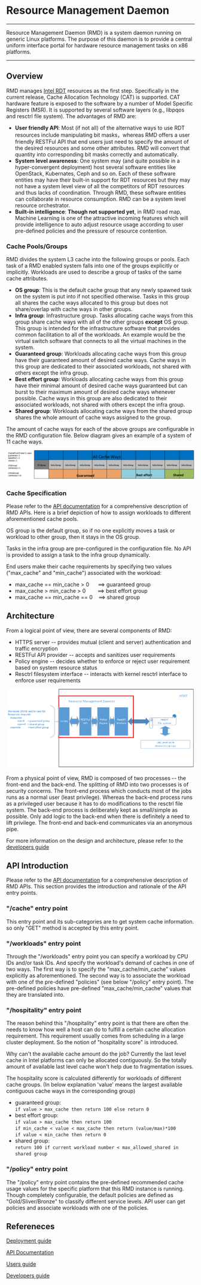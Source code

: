 
<!--
http://www.apache.org/licenses/LICENSE-2.0.txt


Copyright 2017 Intel Corporation

Licensed under the Apache License, Version 2.0 (the "License");
you may not use this file except in compliance with the License.
You may obtain a copy of the License at

    http://www.apache.org/licenses/LICENSE-2.0

Unless required by applicable law or agreed to in writing, software
distributed under the License is distributed on an "AS IS" BASIS,
WITHOUT WARRANTIES OR CONDITIONS OF ANY KIND, either express or implied.
See the License for the specific language governing permissions and
limitations under the License.
-->

# Resource Management Daemon #

----------

Resource Management Daemon (RMD) is a system daemon running on generic Linux platforms. The purpose of this daemon is to provide a central uniform interface portal for hardware resource management tasks on x86 platforms.

----------
## Overview ##
RMD manages [Intel RDT](https://www.intel.com/content/www/us/en/architecture-and-technology/resource-director-technology.html) resources as the first step. Specifically in the current release, Cache Allocation Technology (CAT) is supported. CAT hardware feature is exposed to the software by a number of Model Specific Registers (MSR). It is supported by several software layers (e.g., libpqos and resctrl file system). The advantages of RMD are:


* **User friendly API**: Most (if not all) of the alternative ways to use RDT resources include manipulating bit masks，whereas RMD offers a user friendly RESTFul API that end users just need to specify the amount of the desired resources and some other attributes. RMD will convert that quantity into corresponding bit masks correctly and automatically.
* **System level awareness**: One system may (and quite possible in a hyper-convergent deployment) host several software entities like OpenStack, Kubernates, Ceph and so on. Each of these software entities may have their built-in support for RDT resources but they may not have a system level view of all the competitors of RDT resources and thus lacks of coordination. Through RMD, these software entities can collaborate in resource consumption. RMD can be a system level resource orchestrator.
* **Built-in intelligence**: **Though not supported yet**, in RMD road map, Machine Learning is one of the attractive incoming features which will provide intelligence to auto adjust resource usage according to user pre-defined policies and the pressure of resource contention. 


### Cache Pools/Groups ###
RMD divides the system L3 cache into the following groups or pools. Each task of a RMD enabled system falls into one of the groups explicitly or implicitly. Workloads are used to describe a group of tasks of the same cache attributes.

* **OS group**: This is the default cache group that any newly spawned task on the system is put into if not specified otherwise. Tasks in this group all shares the cache ways allocated to this group but does not share/overlap with cache ways in other groups.
* **Infra group**: Infrastructure group. Tasks allocating cache ways from this group share cache ways with all of the other groups **except** OS group. This group is intended for the infrastructure software that provides common facilitation to all of the workloads. An example would be the virtual switch software that connects to all the virtual machines in the system.
* **Guaranteed group**: Workloads allocating cache ways from this group have their guaranteed amount of desired cache ways. Cache ways in this group are dedicated to their associated workloads, not shared with others except the infra group.
* **Best effort group**: Workloads allocating cache ways from this group have their minimal amount of desired cache ways guaranteed but can burst to their maximum amount of desired cache ways whenever possible. Cache ways in this group are also dedicated to their associated workloads, not shared with others except the infra group.
* **Shared group**: Workloads allocating cache ways from the shared group shares the whole amount of cache ways assigned to the group.

The amount of cache ways for each of the above groups are configurable in the RMD configuration file. Below diagram gives an example of a system of 11 cache ways. 

![RMD Groups](docs/pic/rmd_pools.png)

### Cache Specification ###
Please refer to the [API documentation](docs/api/v1/swagger.yaml) for a comprehensive description of RMD APIs. Here is a brief depiction of how to assign workloads to different aforementioned cache pools.

OS group is the default group, so if no one explicitly moves a task or workload to other group, then it stays in the OS group.

Tasks in the infra group are pre-configured in the configuration file. No API is provided to assign a task to the infra group dynamically.

End users make their cache requirements by specifying two values ("max\_cache" and "min\_cache") associated with the workload:

* max\_cache == min\_cache > 0 &nbsp;&nbsp;&nbsp;&nbsp; ==> guaranteed group
* max\_cache >  min\_cache > 0 &nbsp;&nbsp;&nbsp;&nbsp;&nbsp;&nbsp; ==> best effort group
* max\_cache == min\_cache == 0&nbsp;&nbsp;&nbsp; ==> shared group

## Architecture ##

From a logical point of view, there are several components of RMD:

* HTTPS server -- provides mutual (client and server) authentication and traffic encryption
* RESTFul API provider -- accepts and sanitizes user requirements 
* Policy engine -- decides whether to enforce or reject user requirement based on system resource status
* Resctrl filesystem interface -- interacts with kernel resctrl interface to enforce user requirements

![RMD logical view](docs/pic/rmd_logical_view.png)

From a physical point of view, RMD is composed of two processes -- the front-end and the back-end. The splitting of RMD into two processes is of security concerns. The front-end process which conducts most of the jobs runs as a normal user (least privilege). Whereas the back-end process runs as a privileged user because it has to do modifications to the resctrl file system. The back-end process is deliberately kept as small/simple as possible. Only add logic to the back-end when there is definitely a need to lift privilege. The front-end and back-end communicates via an anonymous pipe.

For more information on the design and architecture, please refer to the [developers guide](docs/developers_guide.md)

## API Introduction ##
Please refer to the [API documentation](docs/api/v1/swagger.yaml) for a comprehensive description of RMD APIs. This section provides the introduction and rationale of the API entry points.

### "/cache" entry point ###
This entry point and its sub-categories are to get system cache information. so only "GET" method is accepted by this entry point.

### "/workloads" entry point ###
Through the "/workloads" entry point you can specify a workload by CPU IDs and/or task IDs. And specify the workload's demand of caches in one of two ways. The first way is to specify the "max\_cache/min\_cache" values explicitly as aforementioned. The second way is to associate the workload with one of the pre-defined "policies" (see below "/policy" entry point). The pre-defined policies have pre-defined "max\_cache/min\_cache" values that they are translated into.

### "/hospitality" entry point ###
The reason behind this "/hospitality" entry point is that there are often the needs to know how well a host can do to fulfill a certain cache allocation requirement. This requirement usually comes from scheduling in a large cluster deployment. So the notion of "hospitality score" is introduced.

Why can't the available cache amount do the job? Currently the last level cache in Intel platforms can only be allocated contiguously. So the totally amount of available last level cache won't help due to fragmentation issues.

The hospitality score is calculated differently for workloads of different cache groups. (In below explanation 'value' means the largest available contiguous cache ways in the corresponding group)

* guaranteed group:<br>
  `if value > max_cache then return 100 else return 0`
* best effort group:<br>
  `if value > max_cache then return 100`<br>
  `if min_cache < value < max_cache then return (value/max)*100`<br>
  `if value < min_cache then return 0`
* shared group:<br>
  `return 100 if current workload number < max_allowed_shared in shared group`


### "/policy" entry point ###
The "/policy" entry point contains the pre-defined recommended cache usage values for the specific platform that this RMD instance is running. Though completely configurable, the default policies are defined as "Gold/Sliver/Bronze" to classify different service levels. API user can get policies and associate workloads with one of the policies.

## Refereneces ##
<!--- TODO documents  to be added -->
[Deployment guide](docs/deployment_guide.md)   

[API Documentation](docs/api/v1/swagger.yaml)

[Users guide](docs/UserGuide.md)

[Developers guide](docs/DeveloperQuickStart.md)
